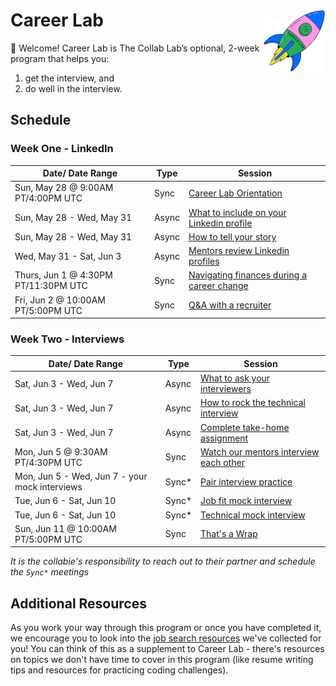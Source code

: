 # Career Lab <img align="right" width="100" height="100" alt="career lab rocket" src="https://github.com/the-collab-lab/career-lab-q1-2023/blob/main/session-docs/career-lab-rocket-100x100.png">

👋 Welcome! Career Lab is The Collab Lab’s optional, 2-week program that helps you:

1. get the interview, and
2. do well in the interview.

## Schedule

### Week One - LinkedIn
| Date/ Date Range                            | Type  | Session |
| ------------------------------------------- | ----- | -------------------------------------------------------------------------------------------------------- |
| Sun, May 28 @ 9:00AM PT/4:00PM UTC          | Sync  | [Career Lab Orientation](./session-docs/orientation.md)                                                  |
| Sun, May 28 - Wed, May 31                   | Async | [What to include on your Linkedin profile](./session-docs/what-to-include-on-linkedin.md)                |
| Sun, May 28 - Wed, May 31                   | Async | [How to tell your story](./session-docs/how-to-tell-your-story.md)                                       |
| Wed, May 31 - Sat, Jun 3                    | Async | [Mentors review Linkedin profiles](./session-docs/mentor-linkedin-review.md)                             |
| Thurs, Jun 1 @ 4:30PM PT/11:30PM UTC        | Sync  | [Navigating finances during a career change](./session-docs/navigating-finances-during-career-change.md) |
| Fri, Jun 2 @ 10:00AM PT/5:00PM UTC          | Sync  | [Q&A with a recruiter](./session-docs/q-and-a-with-recruiter.md)                                         |

### Week Two - Interviews
| Date/ Date Range                            | Type  | Session |
| ------------------------------------------- | ----- | -------------------------------------------------------------------------------------------------------- |
| Sat, Jun 3 - Wed, Jun 7                     | Async | [What to ask your interviewers](./session-docs/what-to-ask-your-interviewers.md)                         |
| Sat, Jun 3 - Wed, Jun 7                     | Async | [How to rock the technical interview](./session-docs/rock-the-technical-interview.md)                    |
| Sat, Jun 3 - Wed, Jun 7                     | Async | [Complete take-home assignment](./session-docs/complete-take-home-assignment.md)                         |
| Mon, Jun 5 @ 9:30AM PT/4:30PM UTC           | Sync  | [Watch our mentors interview each other](./session-docs/watch-mentors-interview.md)                      |
| Mon, Jun 5 - Wed, Jun 7 - your mock interviews     | Sync*  | [Pair interview practice](./session-docs/pair-interview-practice.md)                             |
| Tue, Jun 6 - Sat, Jun 10                    | Sync*  | [Job fit mock interview](./session-docs/mock-interview-job-fit.md)                                      |
| Tue, Jun 6 - Sat, Jun 10                    | Sync*  | [Technical mock interview](./session-docs/mock-interview-technical.md)                                  |
| Sun, Jun 11 @ 10:00AM PT/5:00PM UTC         | Sync  | [That's a Wrap](./session-docs/graduation.md)                                                            |

*It is the collabie's responsibility to reach out to their partner and schedule the `` Sync* `` meetings*

## Additional Resources

As you work your way through this program or once you have completed it, we encourage you to look into the [job search resources](https://github.com/the-collab-lab/job-search-resources) we've collected for you! You can think of this as a supplement to Career Lab - there's resources on topics we don't have time to cover in this program (like resume writing tips and resources for practicing coding challenges).
